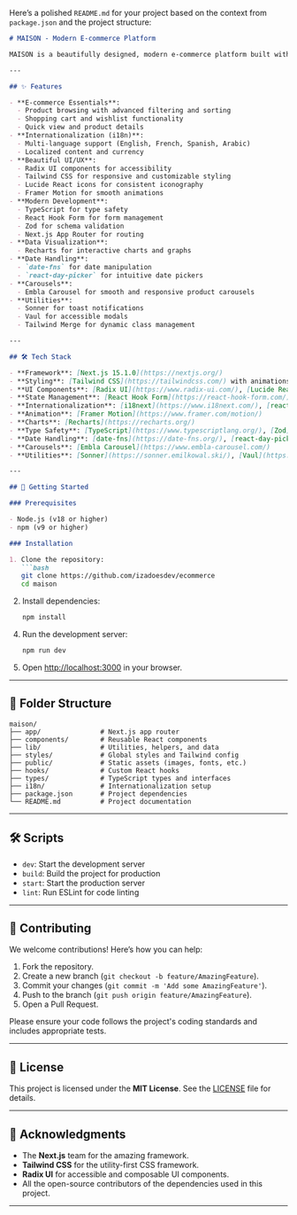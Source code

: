 Here’s a polished `README.md` for your project based on the context from `package.json` and the project structure:

```markdown
# MAISON - Modern E-commerce Platform

MAISON is a beautifully designed, modern e-commerce platform built with **Next.js**, **Tailwind CSS**, and **Radix UI**. It offers a seamless shopping experience with a focus on performance, accessibility, and user experience.

---

## ✨ Features

- **E-commerce Essentials**:
  - Product browsing with advanced filtering and sorting
  - Shopping cart and wishlist functionality
  - Quick view and product details
- **Internationalization (i18n)**:
  - Multi-language support (English, French, Spanish, Arabic)
  - Localized content and currency
- **Beautiful UI/UX**:
  - Radix UI components for accessibility
  - Tailwind CSS for responsive and customizable styling
  - Lucide React icons for consistent iconography
  - Framer Motion for smooth animations
- **Modern Development**:
  - TypeScript for type safety
  - React Hook Form for form management
  - Zod for schema validation
  - Next.js App Router for routing
- **Data Visualization**:
  - Recharts for interactive charts and graphs
- **Date Handling**:
  - `date-fns` for date manipulation
  - `react-day-picker` for intuitive date pickers
- **Carousels**:
  - Embla Carousel for smooth and responsive product carousels
- **Utilities**:
  - Sonner for toast notifications
  - Vaul for accessible modals
  - Tailwind Merge for dynamic class management

---

## 🛠️ Tech Stack

- **Framework**: [Next.js 15.1.0](https://nextjs.org/)
- **Styling**: [Tailwind CSS](https://tailwindcss.com/) with animations
- **UI Components**: [Radix UI](https://www.radix-ui.com/), [Lucide React](https://lucide.dev/)
- **State Management**: [React Hook Form](https://react-hook-form.com/), [Zod](https://zod.dev/)
- **Internationalization**: [i18next](https://www.i18next.com/), [react-i18next](https://react.i18next.com/)
- **Animation**: [Framer Motion](https://www.framer.com/motion/)
- **Charts**: [Recharts](https://recharts.org/)
- **Type Safety**: [TypeScript](https://www.typescriptlang.org/), [Zod](https://zod.dev/)
- **Date Handling**: [date-fns](https://date-fns.org/), [react-day-picker](https://react-day-picker.js.org/)
- **Carousels**: [Embla Carousel](https://www.embla-carousel.com/)
- **Utilities**: [Sonner](https://sonner.emilkowal.ski/), [Vaul](https://vaul.emilkowal.ski/), [Tailwind Merge](https://github.com/dcastil/tailwind-merge)

---

## 🚀 Getting Started

### Prerequisites

- Node.js (v18 or higher)
- npm (v9 or higher)

### Installation

1. Clone the repository:
   ```bash
   git clone https://github.com/izadoesdev/ecommerce
   cd maison
   ```

2. Install dependencies:
   ```bash
   npm install
   ```

<!-- 3. Set up environment variables:
   Create a `.env.local` file in the root directory and add your environment variables. -->

4. Run the development server:
   ```bash
   npm run dev
   ```

5. Open [http://localhost:3000](http://localhost:3000) in your browser.

---

## 📂 Folder Structure

```
maison/
├── app/               # Next.js app router
├── components/        # Reusable React components
├── lib/               # Utilities, helpers, and data
├── styles/            # Global styles and Tailwind config
├── public/            # Static assets (images, fonts, etc.)
├── hooks/             # Custom React hooks
├── types/             # TypeScript types and interfaces
├── i18n/              # Internationalization setup
├── package.json       # Project dependencies
└── README.md          # Project documentation
```

---

## 🛠️ Scripts

- `dev`: Start the development server
- `build`: Build the project for production
- `start`: Start the production server
- `lint`: Run ESLint for code linting

---

## 🤝 Contributing

We welcome contributions! Here’s how you can help:

1. Fork the repository.
2. Create a new branch (`git checkout -b feature/AmazingFeature`).
3. Commit your changes (`git commit -m 'Add some AmazingFeature'`).
4. Push to the branch (`git push origin feature/AmazingFeature`).
5. Open a Pull Request.

Please ensure your code follows the project's coding standards and includes appropriate tests.

---

## 📄 License

This project is licensed under the **MIT License**. See the [LICENSE](LICENSE) file for details.

---

## 🙏 Acknowledgments

- The **Next.js** team for the amazing framework.
- **Tailwind CSS** for the utility-first CSS framework.
- **Radix UI** for accessible and composable UI components.
- All the open-source contributors of the dependencies used in this project.

---

```